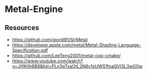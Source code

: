 # Metal-Engine

## Resources

- https://github.com/giordi91/SirMetal
- https://developer.apple.com/metal/Metal-Shading-Language-Specification.pdf
- https://github.com/LeeTeng2001/metal-cpp-cmake/
- https://www.youtube.com/watch?v=JjfIKllh6B8&list=PLn3eTxaOtL2N8v1zUWS1fxaQVI3L3wG0w